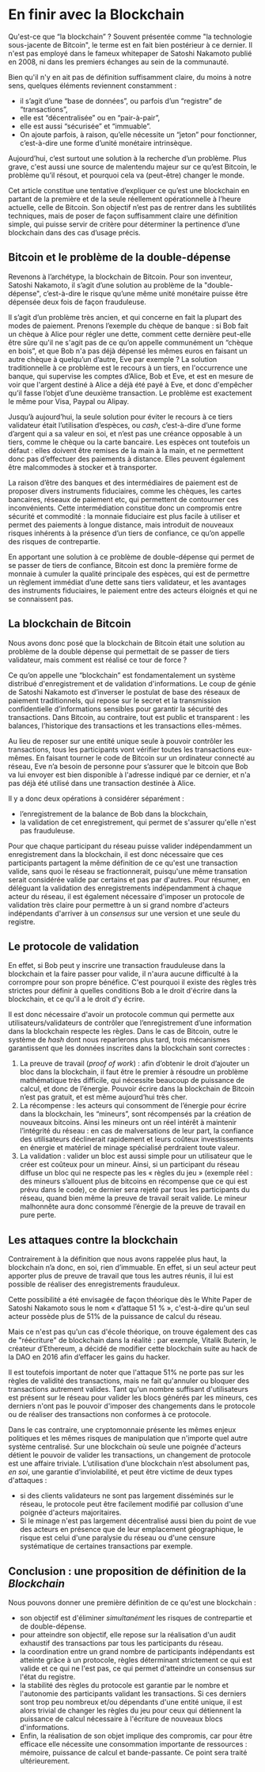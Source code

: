 # En finir avec la Blockchain

Qu'est-ce que “la blockchain” ? Souvent présentée comme "la technologie sous-jacente de Bitcoin", le terme est en fait bien postérieur à ce dernier. Il n'est pas employé dans le fameux whitepaper de Satoshi Nakamoto publié en 2008, ni dans les premiers échanges au sein de la communauté.  

Bien qu'il n'y en ait pas de définition suffisamment claire, du moins à notre sens, quelques éléments reviennent constamment : 
* il s’agit d’une “base de données”, ou parfois d’un “registre” de “transactions”, 
* elle est “décentralisée” ou en “pair-à-pair”, 
* elle est aussi “sécurisée” et “immuable”. 
* On ajoute parfois, à raison, qu’elle nécessite un “jeton” pour fonctionner, c’est-à-dire une forme d’unité monétaire intrinsèque. 

Aujourd’hui, c’est surtout une solution à la recherche d’un problème. Plus grave, c'est aussi une source de malentendu majeur sur ce qu’est Bitcoin, le problème qu’il résout, et pourquoi cela va (peut-être) changer le monde. 

Cet article constitue une tentative d’expliquer ce qu’est une blockchain en partant de la première et de la seule réellement opérationnelle à l’heure actuelle, celle de Bitcoin. Son objectif n’est pas de rentrer dans les subtilités techniques, mais de poser de façon suffisamment claire une définition simple, qui puisse servir de critère pour déterminer la pertinence d’une blockchain dans des cas d’usage précis. 

## Bitcoin et le problème de la double-dépense

Revenons à l’archétype, la blockchain de Bitcoin. Pour son inventeur, Satoshi Nakamoto, il s’agit d’une solution au problème de la "double-dépense", c’est-à-dire le risque qu’une même unité monétaire puisse être dépensée deux fois de façon frauduleuse. 

Il s’agit d’un problème très ancien, et qui concerne en fait la plupart des modes de paiement. Prenons l’exemple du chèque de banque : si Bob fait un chèque à Alice pour régler une dette, comment cette dernière peut-elle être sûre qu'il ne s'agit pas de ce qu’on appelle communément un “chèque en bois”, et que Bob n'a pas déjà dépensé les mêmes euros en faisant un autre chèque à quelqu’un d’autre, Eve par exemple ? La solution traditionnelle à ce problème est le recours à un tiers, en l'occurrence une banque, qui supervise les comptes d’Alice, Bob et Eve, et est en mesure de voir que l'argent destiné à Alice a déjà été payé à Eve, et donc d'empêcher qu’il fasse l’objet d’une deuxième transaction. Le problème est exactement le même pour Visa, Paypal ou Alipay. 

Jusqu’à aujourd’hui, la seule solution pour éviter le recours à ce tiers validateur était l’utilisation d’espèces, ou _cash_, c’est-à-dire d’une forme d’argent qui a sa valeur en soi, et n’est pas une créance opposable à un tiers, comme le chèque ou la carte bancaire. Les espèces ont toutefois un défaut : elles doivent être remises de la main à la main, et ne permettent donc pas d’effectuer des paiements à distance. Elles peuvent également être malcommodes à stocker et à transporter. 

La raison d’être des banques et des intermédiaires de paiement est de proposer divers instruments fiduciaires, comme les chèques, les cartes bancaires, réseaux de paiement etc, qui permettent de contourner ces inconvénients. Cette intermédiation constitue donc un compromis entre sécurité et commodité : la monnaie fiduciaire est plus facile à utiliser et permet des paiements à longue distance, mais introduit de nouveaux risques inhérents à la présence d’un tiers de confiance, ce qu’on appelle des risques de contrepartie.

En apportant une solution à ce problème de double-dépense qui permet de se passer de tiers de confiance, Bitcoin est donc la première forme de monnaie à cumuler la qualité principale des espèces, qui est de permettre un règlement immédiat d’une dette sans tiers validateur, et les avantages des instruments fiduciaires, le paiement entre des acteurs éloignés et qui ne se connaissent pas. 

## La blockchain de Bitcoin

Nous avons donc posé que la blockchain de Bitcoin était une solution au problème de la double dépense qui permettait de se passer de tiers validateur, mais comment est réalisé ce tour de force ? 

Ce qu’on appelle une “blockchain” est fondamentalement un système distribué d'enregistrement et de validation d'informations. Le coup de génie de Satoshi Nakamoto est d’inverser le postulat de base des réseaux de paiement traditionnels, qui repose sur le secret et la transmission confidentielle d’informations sensibles pour garantir la sécurité des transactions. Dans Bitcoin, au contraire, tout est public et transparent : les balances, l’historique des transactions et les transactions elles-mêmes. 

Au lieu de reposer sur une entité unique seule à pouvoir contrôler les transactions, tous les participants vont vérifier toutes les transactions eux-mêmes. En faisant tourner le code de Bitcoin sur un ordinateur connecté au réseau, Eve n’a besoin de personne pour s’assurer que le bitcoin que Bob va lui envoyer est bien disponible à l'adresse indiqué par ce dernier, et n'a pas déjà été utilisé dans une transaction destinée à Alice. 

Il y a donc deux opérations à considérer séparément : 
* l’enregistrement de la balance de Bob dans la blockchain,
* la validation de cet enregistrement, qui permet de s'assurer qu'elle n'est pas frauduleuse. 

Pour que chaque participant du réseau puisse valider indépendamment un enregistrement dans la blockchain, il est donc nécessaire que ces participants partagent la même définition de ce qu'est une transaction valide, sans quoi le réseau se fractionnerait, puisqu'une même transation serait considérée valide par certains et pas par d'autres.
Pour résumer, en déléguant la validation des enregistrements indépendamment à chaque acteur du réseau, il est également nécessaire d'imposer un protocole de validation très claire pour permettre à un si grand nombre d'acteurs indépendants d'arriver à un _consensus_ sur une version et une seule du registre. 

## Le protocole de validation 

En effet, si Bob peut y inscrire une transaction frauduleuse dans la blockchain et la faire passer pour valide, il n'aura aucune difficulté à la corrompre pour son propre bénéfice. C'est pourquoi il existe des règles très strictes pour définir à quelles conditions Bob a le droit d'écrire dans la blockchain, et ce qu'il a le droit d'y écrire. 

Il est donc nécessaire d'avoir un protocole commun qui permette aux utilisateurs/validateurs de contrôler que l’enregistrement d’une information dans la blockchain respecte les règles. Dans le cas de Bitcoin, outre le système de _hash_ dont nous reparlerons plus tard, trois mécanismes garantissent que les données inscrites dans la blockchain sont correctes : 
1. La preuve de travail (_proof of work_) : afin d’obtenir le droit d’ajouter un bloc dans la blockchain, il faut être le premier à résoudre un problème mathématique très difficile, qui nécessite beaucoup de puissance de calcul, et donc de l’énergie. Pouvoir écrire dans la blockchain de Bitcoin n’est pas gratuit, et est même aujourd’hui très cher. 
2. La récompense : les acteurs qui consomment de l’énergie pour écrire dans la blockchain, les “mineurs”, sont récompensés par la création de nouveaux bitcoins. Ainsi les mineurs ont un réel intérêt à maintenir l’intégrité du réseau : en cas de malversations de leur part, la confiance des utilisateurs déclinerait rapidement et leurs coûteux investissements en énergie et matériel de minage spécialisé perdraient toute valeur.
3. La validation : valider un bloc est aussi simple pour un utilisateur que le créer est coûteux pour un mineur. Ainsi, si un participant du réseau diffuse un bloc qui ne respecte pas les « règles du jeu » (exemple réel : des mineurs s’allouent plus de bitcoins en récompense que ce qui est prévu dans le code), ce dernier sera rejeté par tous les participants du réseau, quand bien même la preuve de travail serait valide. Le mineur malhonnête aura donc consommé l’énergie de la preuve de travail en pure perte.

## Les attaques contre la blockchain

Contrairement à la définition que nous avons rappelée plus haut, la blockchain n’a donc, en soi, rien d’immuable. En effet, si un seul acteur peut apporter plus de preuve de travail que tous les autres réunis, il lui est possible de réaliser des enregistrements frauduleux. 

Cette possibilité a été envisagée de façon théorique dès le White Paper de Satoshi Nakamoto sous le nom « d’attaque 51 % », c'est-à-dire qu'un seul acteur possède plus de 51% de la puissance de calcul du réseau. 

Mais ce n'est pas qu'un cas d'école théorique, on trouve également des cas de "réécriture" de blockchain dans la réalité : par exemple, Vitalik Buterin, le créateur d’Ethereum, a décidé de modifier cette blockchain suite au hack de la DAO en 2016 afin d’effacer les gains du hacker. 

Il est toutefois important de noter que l'attaque 51% ne porte pas sur les règles de validité des transactions, mais ne fait qu'annuler ou bloquer des transactions autrement valides. Tant qu'un nombre suffisant d'utilisateurs est présent sur le réseau pour valider les blocs générés par les mineurs, ces derniers n'ont pas le pouvoir d'imposer des changements dans le protocole ou de réaliser des transactions non conformes à ce protocole.

Dans le cas contraire, une cryptomonnaie présente les mêmes enjeux politiques et les mêmes risques de manipulation que n'importe quel autre système centralisé. Sur une blockchain où seule une poignée d'acteurs détient le pouvoir de valider les transactions, un changement de protocole est une affaire triviale. L’utilisation d’une blockchain n’est absolument pas, _en soi_, une garantie d’inviolabilité, et peut être victime de deux types d'attaques :
* si des clients validateurs ne sont pas largement disséminés sur le réseau, le protocole peut être facilement modifié par collusion d'une poignée d'acteurs majoritaires. 
* Si le minage n'est pas largement décentralisé aussi bien du point de vue des acteurs en présence que de leur emplacement géographique, le risque est celui d'une paralysie du réseau ou d'une censure systématique de certaines transactions par exemple.  

## Conclusion : une proposition de définition de la _Blockchain_

Nous pouvons donner une première définition de ce qu'est une blockchain :
* son objectif est d'éliminer _simultanément_ les risques de contrepartie et de double-dépense.
* pour atteindre son objectif, elle repose sur la réalisation d'un audit exhaustif des transactions par tous les participants du réseau.
* la coordination entre un grand nombre de participants indépendants est atteinte grâce à un protocole, règles déterminant strictement ce qui est valide et ce qui ne l'est pas, ce qui permet d'atteindre un consensus sur l'état du registre.
* la stabilité des règles du protocole est garantie par le nombre et l'autonomie des participants validant les transactions. Si ces derniers sont trop peu nombreux et/ou dépendants d'une entité unique, il est alors trivial de changer les règles du jeu pour ceux qui détiennent la puissance de calcul nécessaire à l'écriture de nouveaux blocs d'informations.
* Enfin, la réalisation de son objet implique des compromis, car pour être efficace elle nécessite une consommation importante de ressources : mémoire, puissance de calcul et bande-passante. Ce point sera traité ultérieurement. 
